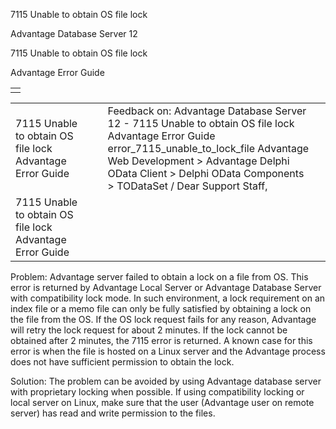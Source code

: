 7115 Unable to obtain OS file lock




Advantage Database Server 12  

7115 Unable to obtain OS file lock

Advantage Error Guide

|  |
| --- |
|  |

|  |  |  |  |  |
| --- | --- | --- | --- | --- |
| 7115 Unable to obtain OS file lock  Advantage Error Guide |  |  | Feedback on: Advantage Database Server 12 - 7115 Unable to obtain OS file lock Advantage Error Guide error\_7115\_unable\_to\_lock\_file Advantage Web Development > Advantage Delphi OData Client > Delphi OData Components > TODataSet / Dear Support Staff, |  |
| 7115 Unable to obtain OS file lock  Advantage Error Guide |  |  |  |  |

Problem: Advantage server failed to obtain a lock on a file from OS. This error is returned by Advantage Local Server or Advantage Database Server with compatibility lock mode. In such environment, a lock requirement on an index file or a memo file can only be fully satisfied by obtaining a lock on the file from the OS. If the OS lock request fails for any reason, Advantage will retry the lock request for about 2 minutes. If the lock cannot be obtained after 2 minutes, the 7115 error is returned. A known case for this error is when the file is hosted on a Linux server and the Advantage process does not have sufficient permission to obtain the lock.

Solution: The problem can be avoided by using Advantage database server with proprietary locking when possible. If using compatibility locking or local server on Linux, make sure that the user (Advantage user on remote server) has read and write permission to the files.